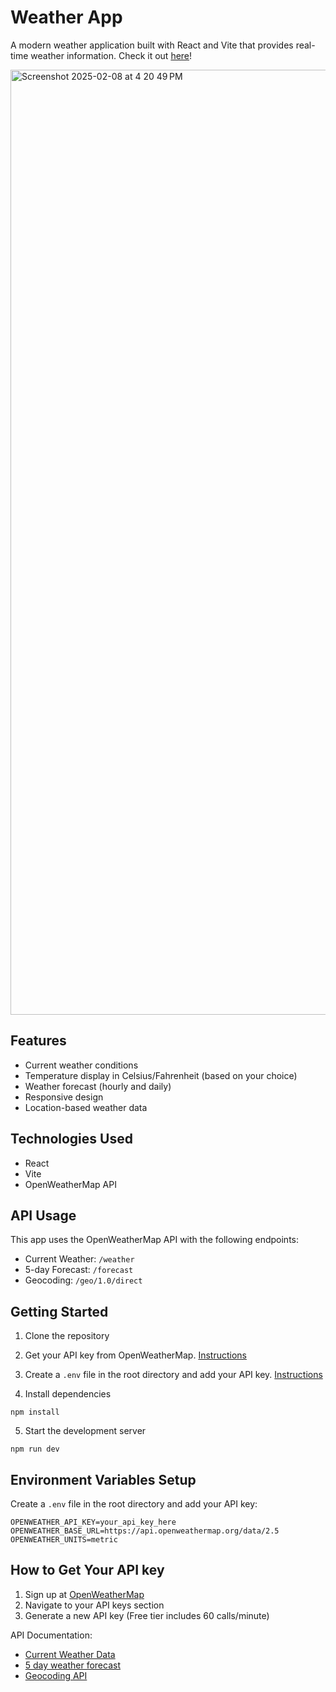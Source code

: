 # Weather App

A modern weather application built with React and Vite that provides real-time weather information. Check it out [here]()!

<img width="1512" alt="Screenshot 2025-02-08 at 4 20 49 PM" src="https://github.com/user-attachments/assets/2410add8-0d4b-4d28-87b3-9b08b141f743" />

## Features

- Current weather conditions
- Temperature display in Celsius/Fahrenheit (based on your choice)
- Weather forecast (hourly and daily)
- Responsive design
- Location-based weather data

## Technologies Used

- React
- Vite
- OpenWeatherMap API

## API Usage

This app uses the OpenWeatherMap API with the following endpoints:

- Current Weather: `/weather`
- 5-day Forecast: `/forecast`
- Geocoding: `/geo/1.0/direct`

## Getting Started

1. Clone the repository

2. Get your API key from OpenWeatherMap. [Instructions](#how-to-get-your-api-key)

3. Create a `.env` file in the root directory and add your API key. [Instructions](#environment-variables-setup)

4. Install dependencies
```
npm install
```

5. Start the development server
```
npm run dev
```

## Environment Variables Setup

Create a `.env` file in the root directory and add your API key:
```
OPENWEATHER_API_KEY=your_api_key_here
OPENWEATHER_BASE_URL=https://api.openweathermap.org/data/2.5
OPENWEATHER_UNITS=metric 
```

## How to Get Your API key

1. Sign up at [OpenWeatherMap](https://openweathermap.org/api)
2. Navigate to your API keys section
3. Generate a new API key (Free tier includes 60 calls/minute)

API Documentation:
- [Current Weather Data](https://openweathermap.org/current)
- [5 day weather forecast](https://openweathermap.org/forecast5)
- [Geocoding API](https://openweathermap.org/api/geocoding-api)
